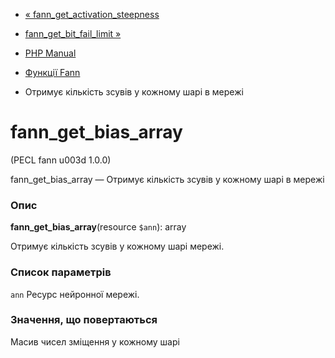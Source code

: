 - [«
fann_get_activation_steepness](function.fann-get-activation-steepness.md)
- [fann_get_bit_fail_limit »](function.fann-get-bit-fail-limit.md)

- [PHP Manual](index.md)
- [Функції Fann](ref.fann.md)
- Отримує кількість зсувів у кожному шарі в мережі

# fann_get_bias_array

(PECL fann u003d 1.0.0)

fann_get_bias_array — Отримує кількість зсувів у кожному шарі в мережі

### Опис

**fann_get_bias_array**(resource `$ann`): array

Отримує кількість зсувів у кожному шарі мережі.

### Список параметрів

`ann`
Ресурс нейронної мережі.

### Значення, що повертаються

Масив чисел зміщення у кожному шарі
